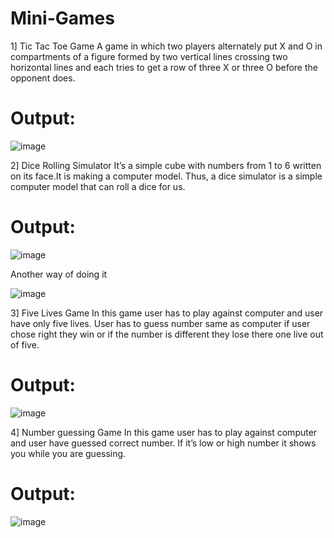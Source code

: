 # Mini-Games

1] Tic Tac Toe Game
A game in which two players alternately put X and O in compartments of a figure formed by two vertical lines crossing two horizontal lines and each tries to get a row of three X or three O before the opponent does.

# Output:

![image](https://user-images.githubusercontent.com/80107261/126738559-e98cc222-8a36-4a8f-8811-b1f315ad0fab.png)

2] Dice Rolling Simulator
It’s a simple cube with numbers from 1 to 6 written on its face.It is making a computer model. Thus, a dice simulator is a simple computer model that can roll a dice for us.

# Output:

![image](https://user-images.githubusercontent.com/80107261/126738675-33109b51-f118-4be8-abdc-f63faf82c98f.png)

Another way of doing it 

![image](https://user-images.githubusercontent.com/80107261/126738189-7597a574-38e6-464b-ab8c-71ad054e0cf0.png)

3] Five Lives Game
In this game user has to play against computer and user have only five lives. User has to guess number same as computer if user chose right they win or if the number is different they lose there one live out of five.

# Output:

![image](https://user-images.githubusercontent.com/80107261/126738911-3435dada-4879-43af-a968-109de6f49723.png)

4] Number guessing Game
In this game user has to play against computer and user have guessed correct number. If it’s low or high number it shows you while you are guessing.

# Output:

![image](https://user-images.githubusercontent.com/80107261/126738960-d3d1e1b4-76c2-4e83-b3c7-a5b6e7a4e3be.png)
